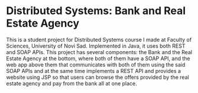 # Distributed Systems: Bank and Real Estate Agency

This is a student project for Distributed Systems course I made at Faculty of Sciences, University of Novi Sad. Implemented in Java, it uses both REST and SOAP APIs. This project has several components: the Bank and the Real Estate Agency at the bottom, where both of them have a SOAP API, and the web app above them that communicates with both of them using the said SOAP APIs and at the same time implements a REST API and provides a website using JSP so that users can browse the offers provided by the real estate agency and pay from the bank all at one place.
